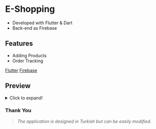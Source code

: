 # E-Shopping 

- Developed with Flutter & Dart
- Back-end as Firebase

## Features
- Adding Products
- Order Tracking

[Flutter](https://flutter.dev/docs/cookbook)
[Firebase](https://firebase.google.com)


## Preview
<details>
  <summary>Click to expand!</summary>
  
  ## App Screens
  - Login

  <img src="https://github.com/salefurkan/e_commerce_admin/blob/main/admin_ui/Screenshot_1621320087.png?raw=true" alt="drawing" width="400"/>

- Main Screen

<img src="https://github.com/salefurkan/e_commerce_admin/blob/main/admin_ui/Screenshot_1621320175.png?raw=true" alt="drawing" width="400"/> 

- Adding Product

<img src="https://github.com/salefurkan/e_commerce_admin/blob/main/admin_ui/Screenshot_1621320182.png?raw=true" alt="drawing" width="200"/> <img src="https://github.com/salefurkan/e_commerce_admin/blob/main/admin_ui/Screenshot_1621320295.png" alt="drawing" width="200"/><img src="  https://github.com/salefurkan/e_commerce_admin/blob/main/admin_ui/Screenshot_1621320357.png" alt="drawing" width="200"/>

- Order Tracking

<img src="https://github.com/salefurkan/e_commerce_admin/blob/main/admin_ui/Screenshot_1621321579.png?raw=true" alt="drawing" width="200"/> <img src="https://github.com/salefurkan/e_commerce_admin/blob/main/admin_ui/Screenshot_1621321582.png?raw=true" alt="drawing" width="200"/> 
  

</details>


### Thank You

  > _The application is designed in Turkish but can be easily modified._
